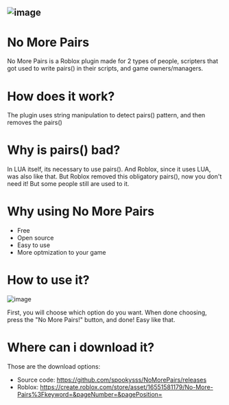 ![image](https://i.ibb.co/xGBMLx3/Sem-t-tulo-13.png)
---
# No More Pairs
No More Pairs is a Roblox plugin made for 2 types of people, scripters that got used to write pairs() in their scripts, and game owners/managers.
# How does it work?
The plugin uses string manipulation to detect pairs() pattern, and then removes the pairs()
# Why is pairs() bad?
In LUA itself, its necessary to use pairs(). And Roblox, since it uses LUA, was also like that. But Roblox removed this obligatory pairs(), now you don't need it! But some people still are used to it.
# Why using No More Pairs
- Free
- Open source
- Easy to use
- More optmization to your game
# How to use it?
![image](https://i.ibb.co/q5LfLck/image.png)

First, you will choose which option do you want. When done choosing, press the "No More Pairs!" button, and done! Easy like that.
# Where can i download it?
Those are the download options:
* Source code: https://github.com/spookysss/NoMorePairs/releases
* Roblox: https://create.roblox.com/store/asset/16551581179/No-More-Pairs%3Fkeyword=&pageNumber=&pagePosition=
